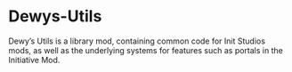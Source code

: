 # Dewys-Utils
Dewy’s Utils is a library mod, containing common code for Init Studios mods, as well as the underlying systems for features such as portals in the Initiative Mod.
